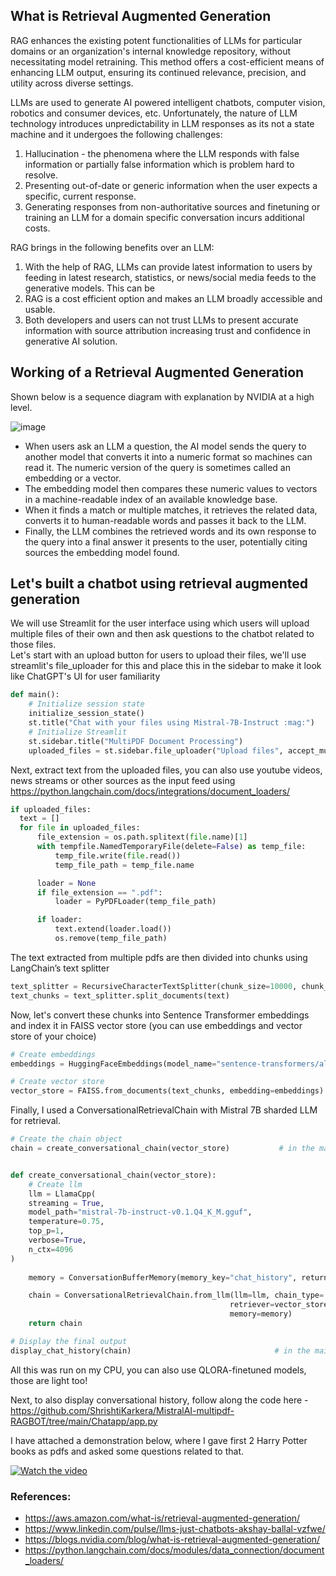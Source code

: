 ## What is Retrieval Augmented Generation
RAG enhances the existing potent functionalities of LLMs for particular domains or an organization's internal knowledge repository, 
without necessitating model retraining. This method offers a cost-efficient means of enhancing LLM output, ensuring its continued relevance, precision, 
and utility across diverse settings. <br>

LLMs are used to generate AI powered intelligent chatbots, computer vision, robotics and consumer devices, etc.
Unfortunately, the nature of LLM technology introduces unpredictability in LLM responses as its not a state machine and it undergoes the following challenges:
1. Hallucination - the phenomena where the LLM responds with false information or partially false information which is problem hard to resolve.
2. Presenting out-of-date or generic information when the user expects a specific, current response.
3. Generating responses from non-authoritative sources and finetuning or training an LLM for a domain specific conversation incurs additional costs.

RAG brings in the following benefits over an LLM:
1. With the help of RAG, LLMs can provide latest information to users by feeding in latest research, statistics, or news/social media feeds to the generative models. This can be 
2. RAG is a cost efficient option and makes an LLM broadly accessible and usable.
3. Both developers and users can not trust LLMs to present accurate information with source attribution increasing trust and confidence in generative AI solution.


## Working of a Retrieval Augmented Generation
Shown below is a sequence diagram with explanation by NVIDIA at a high level.


![image](https://github.com/ShrishtiKarkera/MistralAI-multipdf-RAGBOT/assets/57498417/0056fc9e-8f8c-45b4-9567-92297ad06a18)

- When users ask an LLM a question, the AI model sends the query to another model that converts it into a numeric format so machines can read it. The numeric version of the query is sometimes called an embedding or a vector. <br>
- The embedding model then compares these numeric values to vectors in a machine-readable index of an available knowledge base. <br>
- When it finds a match or multiple matches, it retrieves the related data, converts it to human-readable words and passes it back to the LLM. <br>
- Finally, the LLM combines the retrieved words and its own response to the query into a final answer it presents to the user, potentially citing sources the embedding model found. <br>

## Let's built a chatbot using retrieval augmented generation

We will use Streamlit for the user interface using which users will upload multiple files of their own and then ask questions to the chatbot related to those files. <br>
Let's start with an upload button for users to upload their files, we'll use streamlit's file_uploader for this and place this in the sidebar to make it look like ChatGPT's UI for user familiarity
```python
def main():
    # Initialize session state
    initialize_session_state()
    st.title("Chat with your files using Mistral-7B-Instruct :mag:")
    # Initialize Streamlit
    st.sidebar.title("MultiPDF Document Processing")
    uploaded_files = st.sidebar.file_uploader("Upload files", accept_multiple_files=True)
```
Next, extract text from the uploaded files, you can also use youtube videos, news streams or other sources as the input feed using https://python.langchain.com/docs/integrations/document_loaders/
```python
if uploaded_files:
  text = []
  for file in uploaded_files:
      file_extension = os.path.splitext(file.name)[1]
      with tempfile.NamedTemporaryFile(delete=False) as temp_file:
          temp_file.write(file.read())
          temp_file_path = temp_file.name

      loader = None
      if file_extension == ".pdf":
          loader = PyPDFLoader(temp_file_path)

      if loader:
          text.extend(loader.load())
          os.remove(temp_file_path)
```

The text extracted from multiple pdfs are then divided into chunks using LangChain’s text splitter
```python
text_splitter = RecursiveCharacterTextSplitter(chunk_size=10000, chunk_overlap=20)
text_chunks = text_splitter.split_documents(text)
```
Now, let's convert these chunks into Sentence Transformer embeddings and index it in FAISS vector store (you can use embeddings and vector store of your choice)
```python
# Create embeddings
embeddings = HuggingFaceEmbeddings(model_name="sentence-transformers/all-MiniLM-L6-v2", model_kwargs={'device': 'cpu'})

# Create vector store
vector_store = FAISS.from_documents(text_chunks, embedding=embeddings)
```
Finally, I used a ConversationalRetrievalChain with Mistral 7B sharded LLM for retrieval. 
```python
# Create the chain object
chain = create_conversational_chain(vector_store)           # in the main function


def create_conversational_chain(vector_store):
    # Create llm
    llm = LlamaCpp(
    streaming = True,
    model_path="mistral-7b-instruct-v0.1.Q4_K_M.gguf",
    temperature=0.75,
    top_p=1, 
    verbose=True,
    n_ctx=4096
)
    
    memory = ConversationBufferMemory(memory_key="chat_history", return_messages=True)

    chain = ConversationalRetrievalChain.from_llm(llm=llm, chain_type='stuff',
                                                 retriever=vector_store.as_retriever(search_kwargs={"k": 2}),
                                                 memory=memory)
    return chain

# Display the final output
display_chat_history(chain)                                # in the main function again
```

All this was run on my CPU, you can also use QLORA-finetuned models, those are light too! <br>

Next, to also display conversational history, follow along the code here - https://github.com/ShrishtiKarkera/MistralAI-multipdf-RAGBOT/tree/main/Chatapp/app.py

I have attached a demonstration below, where I gave first 2 Harry Potter books as pdfs and asked some questions related to that.

[![Watch the video](https://img.youtube.com/vi/PTvkBwq5VnI/default.jpg)](https://youtu.be/PTvkBwq5VnI)


### References:
* https://aws.amazon.com/what-is/retrieval-augmented-generation/
* https://www.linkedin.com/pulse/llms-just-chatbots-akshay-ballal-vzfwe/
* https://blogs.nvidia.com/blog/what-is-retrieval-augmented-generation/
* https://python.langchain.com/docs/modules/data_connection/document_loaders/
